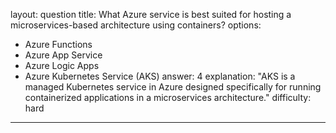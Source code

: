 
layout: question
title: What Azure service is best suited for hosting a microservices-based architecture using containers?
options:
- Azure Functions
- Azure App Service
- Azure Logic Apps
- Azure Kubernetes Service (AKS)
answer: 4
explanation: "AKS is a managed Kubernetes service in Azure designed specifically for running containerized applications in a microservices architecture."
difficulty: hard
---
